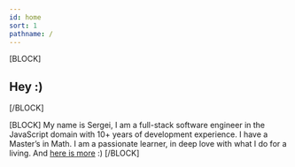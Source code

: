 ```yaml
---
id: home
sort: 1
pathname: /
---
```


[BLOCK]
## Hey :)
[/BLOCK]

[BLOCK]
My name is Sergei, I am a full-stack software engineer in the JavaScript domain with 10+ years of development experience. I have a Master’s in Math. I am a passionate learner, in deep love with what I do for a living.
And [here is more](/story/) :)
[/BLOCK]
